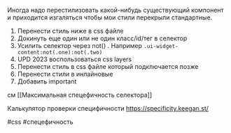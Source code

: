 Иногда надо перестилизовать какой-нибудь существующий компонент и приходится изгаляться чтобы мои стили перекрыли стандартные.

1. Перенести стиль ниже в css файле
2. Докинуть еще один или не один класс/id/тег в селектор
3. Усилить селектор через not() . Например `.ui-widget-content:not(.one):not(.two)`
4. UPD 2023 воспользоваться css layers
5. Перенести стиль в css файле который подключается позже
6. Перенести стили в инлайновые
7. Добавить important

см [[Максимальная спецефичность селектора]]

Калькулятор проверки специфичности https://specificity.keegan.st/

#css #спецефичность 